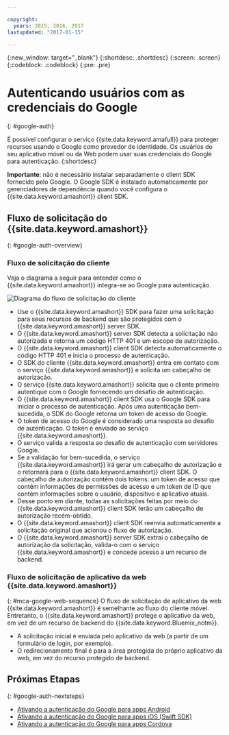 ```yaml
---

copyright:
  years: 2015, 2016, 2017
lastupdated: "2017-01-15"

---
```

{:new_window: target="_blank"}
{:shortdesc: .shortdesc}
{:screen: .screen}
{:codeblock: .codeblock}
{:pre: .pre}


# Autenticando usuários com as credenciais do Google
{: #google-auth}

É possível configurar o serviço {{site.data.keyword.amafull}} para proteger recursos usando o Google como provedor de identidade. Os usuários do seu aplicativo móvel ou da Web podem usar suas
credenciais do Google para autenticação.
{:shortdesc}

**Importante**: não é necessário instalar separadamente o client SDK fornecido pelo Google. O Google SDK é instalado automaticamente por gerenciadores de dependência quando você configura o {{site.data.keyword.amashort}} client SDK.

## Fluxo de solicitação do {{site.data.keyword.amashort}}
{: #google-auth-overview}

### Fluxo de solicitação do cliente

Veja o diagrama a seguir para entender como o {{site.data.keyword.amashort}} integra-se ao Google para autenticação.

![Diagrama do fluxo de solicitação do cliente](images/mca-sequence-google.jpg)

* Use o {{site.data.keyword.amashort}} SDK para fazer uma solicitação para seus recursos de backend que são protegidos com o {{site.data.keyword.amashort}} server SDK.
* O {{site.data.keyword.amashort}} server SDK detecta a solicitação não autorizada e retorna um código HTTP 401 e um escopo de autorização.
* O {{site.data.keyword.amashort}} client SDK detecta automaticamente o código HTTP 401 e inicia o processo de autenticação.
* O SDK do cliente {{site.data.keyword.amashort}} entra em contato com o serviço {{site.data.keyword.amashort}} e solicita
um cabeçalho de autorização.
* O serviço {{site.data.keyword.amashort}} solicita que o cliente primeiro autentique com o Google fornecendo um desafio de autenticação.
* O {{site.data.keyword.amashort}} client SDK usa o Google SDK para iniciar o processo de autenticação. Após uma autenticação bem-sucedida, o SDK do Google retorna um token de acesso do Google.
* O token de acesso do Google é considerado uma resposta ao desafio de autenticação. O token é enviado ao serviço {{site.data.keyword.amashort}}.
* O serviço valida a resposta ao desafio de autenticação com servidores Google.
* Se a validação for bem-sucedida, o serviço {{site.data.keyword.amashort}} irá gerar um cabeçalho de autorização e o retornará para o {{site.data.keyword.amashort}} client SDK. O cabeçalho de autorização contém dois tokens: um token de acesso que contém informações de permissões de acesso e um token de ID que contém informações sobre o usuário, dispositivo e aplicativo atuais.
* Desse ponto em diante, todas as solicitações feitas por meio do {{site.data.keyword.amashort}} client SDK terão um cabeçalho de autorização recém-obtido.
* O {{site.data.keyword.amashort}} client SDK reenvia automaticamente a solicitação original que acionou o fluxo de autorização.
* O {{site.data.keyword.amashort}} server SDK extrai o cabeçalho de autorização da solicitação, valida-o com o serviço {{site.data.keyword.amashort}} e concede acesso a um recurso de backend.


### Fluxo de solicitação de aplicativo da web {{site.data.keyword.amashort}}
{: #mca-google-web-sequence}
O fluxo de solicitação de aplicativo da web {{site.data.keyword.amashort}} é semelhante ao fluxo do cliente móvel. Entretanto, o {{site.data.keyword.amashort}} protege o aplicativo da web, em vez de um recurso de backend do {{site.data.keyword.Bluemix_notm}}.

  * A solicitação inicial é enviada pelo aplicativo da web (a partir de um formulário de login, por exemplo).
  * O redirecionamento final é para a área protegida do próprio aplicativo da web, em vez do recurso protegido de backend.



## Próximas Etapas
{: #google-auth-nextsteps}

* [Ativando a autenticação do Google para apps Android](google-auth-android.html)
* [Ativando a autenticação do Google para apps iOS (Swift SDK)](google-auth-ios-swift-sdk.html)
* [Ativando a autenticação do Google para apps Cordova](google-auth-cordova.html)
